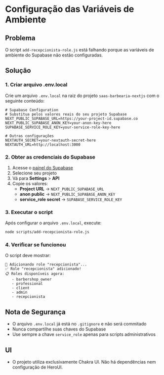 # Configuração das Variáveis de Ambiente

## Problema

O script `add-recepcionista-role.js` está falhando porque as variáveis de ambiente do Supabase não estão configuradas.

## Solução

### 1. Criar arquivo .env.local

Crie um arquivo `.env.local` na raiz do projeto `saas-barbearia-nextjs` com o seguinte conteúdo:

```env
# Supabase Configuration
# Substitua pelos valores reais do seu projeto Supabase
NEXT_PUBLIC_SUPABASE_URL=https://your-project-id.supabase.co
NEXT_PUBLIC_SUPABASE_ANON_KEY=your-anon-key-here
SUPABASE_SERVICE_ROLE_KEY=your-service-role-key-here

# Outras configurações
NEXTAUTH_SECRET=your-nextauth-secret-here
NEXTAUTH_URL=http://localhost:3000
```

### 2. Obter as credenciais do Supabase

1. Acesse o [painel do Supabase](https://supabase.com/dashboard)
2. Selecione seu projeto
3. Vá para **Settings** > **API**
4. Copie os valores:
   - **Project URL** → `NEXT_PUBLIC_SUPABASE_URL`
   - **anon public** → `NEXT_PUBLIC_SUPABASE_ANON_KEY`
   - **service_role secret** → `SUPABASE_SERVICE_ROLE_KEY`

### 3. Executar o script

Após configurar o arquivo `.env.local`, execute:

```bash
node scripts/add-recepcionista-role.js
```

### 4. Verificar se funcionou

O script deve mostrar:

```
🚀 Adicionando role "recepcionista"...
✅ Role "recepcionista" adicionado!
📋 Roles disponíveis agora:
   - barbershop_owner
   - professional
   - client
   - admin
   - recepcionista
```

## Nota de Segurança

- O arquivo `.env.local` já está no `.gitignore` e não será commitado
- Nunca compartilhe suas chaves do Supabase
- Use sempre a chave `service_role` apenas para scripts administrativos

## UI

- O projeto utiliza exclusivamente Chakra UI. Não há dependências nem configuração de HeroUI.
